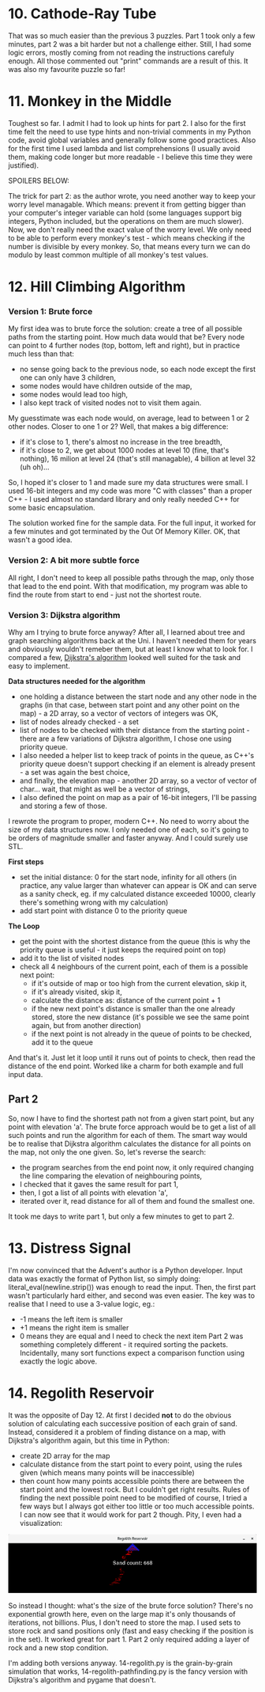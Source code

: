 # 10. Cathode-Ray Tube

That was so much easier than the previous 3 puzzles. Part 1 took only a few minutes, part 2 was a bit harder but not a challenge either. Still, I had
some logic errors, mostly coming from not reading the instructions carefuly enough. All those commented out "print" commands are a result of this.
It was also my favourite puzzle so far!

# 11. Monkey in the Middle

Toughest so far. I admit I had to look up hints for part 2. I also for the first time felt the need to use type hints and non-trivial comments in my Python
code, avoid global variables and generally follow some good practices. Also for the first time I used lambda and list comprehensions (I usually avoid them,
making code longer but more readable - I believe this time they were justified).

SPOILERS BELOW:

The trick for part 2: as the author wrote, you need another way to keep your worry level managable. Which means: prevent it from getting bigger than your
computer's integer variable can hold (some languages support big integers, Python included, but the operations on them are much slower). Now, we don't
really need the exact value of the worry level. We only need to be able to perform every monkey's test - which means checking if the number is divisible
by every monkey. So, that means every turn we can do modulo by least common multiple of all monkey's test values.

# 12. Hill Climbing Algorithm

### Version 1: Brute force

My first idea was to brute force the solution: create a tree of all possible paths from the starting point. How much data would that be?
Every node can point to 4 further nodes (top, bottom, left and right), but in practice much less than that:
- no sense going back to the previous node, so each node except the first one can only have 3 children,
- some nodes would have children outside of the map,
- some nodes would lead too high,
- I also kept track of visited nodes not to visit them again.

My guesstimate was each node would, on average, lead to between 1 or 2 other nodes. Closer to one 1 or 2? Well, that makes a big difference:
- if it's close to 1, there's almost no increase in the tree breadth,
- if it's close to 2, we get about 1000 nodes at level 10 (fine, that's nothing), 16 milion at level 24 (that's still managable), 4 billion at level 32 (uh oh)...

So, I hoped it's closer to 1 and made sure my data structures were small. I used 16-bit integers and my code was more "C with classes" than a proper C++ - I used almost no standard library and only really needed C++ for some basic encapsulation.

The solution worked fine for the sample data. For the full input, it worked for a few minutes and got terminated by the Out Of Memory Killer. OK, that wasn't a good idea.


### Version 2: A bit more subtle force

All right, I don't need to keep all possible paths through the map, only those that lead to the end point. With that modification, my program was able to find the route from start to end - just not the shortest route.


### Version 3: Dijkstra algorithm

Why am I trying to brute force anyway? After all, I learned about tree and graph searching algorithms back at the Uni. I haven't needed them for years and obviously wouldn't remeber them, but at least I know what to look for. I compared a few, [Dijkstra's algorithm](https://en.wikipedia.org/wiki/Dijkstra%27s_algorithm) looked well suited for the task and easy to implement.


**Data structures needed for the algorithm**

- one holding a distance between the start node and any other node in the graphs (in that case, between start point and any other point on the map) - a 2D array, so a vector of vectors of integers was OK,
- list of nodes already checked - a set 
- list of nodes to be checked with their distance from the starting point - there are a few variations of Dijkstra algorithm, I chose one using priority queue.
- I also needed a helper list to keep track of points in the queue, as C++'s priority queue doesn't support checking if an element is already present - a set was again the best choice,
- and finally, the elevation map - another 2D array, so a vector of vector of char... wait, that might as well be a vector of strings,
- I also defined the point on map as a pair of 16-bit integers, I'll be passing and storing a few of those.

I rewrote the program to proper, modern C++. No need to worry about the size of my data structures now. I only needed one of each, so it's going to be orders of magnitude smaller and faster anyway. And I could surely use STL.

**First steps**

- set the initial distance: 0 for the start node, infinity for all others (in practice, any value larger than whatever can appear is OK and can serve as a sanity check, eg. if my calculated distance exceeded 10000, clearly there's something wrong with my calculation)
- add start point with distance 0 to the priority queue

**The Loop**
- get the point with the shortest distance from the queue (this is why the priority queue is useful - it just keeps the required point on top)
- add it to the list of visited nodes
- check all 4 neighbours of the current point, each of them is a possible next point:
     * if it's outside of map or too high from the current elevation, skip it,
     * if it's already visited, skip it,
     * calculate the distance as: distance of the current point + 1
     * if the new next point's distance is smaller than the one already stored, store the new distance (it's possible we see the same point again, but from another direction)
     * if the next point is not already in the queue of points to be checked, add it to the queue

And that's it. Just let it loop until it runs out of points to check, then read the distance of the end point. Worked like a charm for both example and full input data.

## Part 2

So, now I have to find the shortest path not from a given start point, but any point with elevation 'a'. The brute force approach would be to get a list of all such points and run the algorithm for each of them. The smart way would be to realise that Dijkstra algorithm calculates the distance for all points on the map, not only the one given. So, let's reverse the search:
- the program searches from the end point now, it only required changing the line comparing the elevation of neighbouring points,
- I checked that it gaves the same result for part 1,
- then, I got a list of all points with elevation 'a',
- iterated over it, read distance for all of them and found the smallest one.

It took me days to write part 1, but only a few minutes to get to part 2.


# 13. Distress Signal

I'm now convinced that the Advent's author is a Python developer. Input data was exactly the format of Python list, so simply doing:
literal_eval(newline.strip()) was enough to read the input. Then, the first part wasn't particularly hard either, and second was even easier. The key was to realise that I need to use a 3-value logic, eg.:
* -1 means the left item is smaller
* +1 means the right item is smaller
* 0 means they are equal and I need to check the next item
Part 2 was something completely different - it required sorting the packets. Incidentally, many sort functions expect a comparison function using
exactly the logic above.

# 14. Regolith Reservoir

It was the opposite of Day 12. At first I decided **not** to do the obvious solution of calculating each successive position of each grain of sand. 
Instead, considered it a problem of finding distance on a map, with Dijkstra's algorithm again, but this time in Python:
- create 2D array for the map
- calculate distance from the start point to every point, using the rules given (which means many points will be inaccessible)
- then count how many points accessible points there are between the start point and the lowest rock.
But I couldn't get right results. Rules of finding the next possible point need to be modified of course, I tried a few ways but I always got
either too little or too much accessible points. I can now see that it would work for part 2 though. Pity, I even had a visualization:

![screenshot](https://github.com/igorwaw/advent22/blob/main/img/day14.png)

So instead I thought: what's the size of the brute force solution? There's no exponential growth here, even on the large map 
it's only thousands of iterations, not billions. Plus, I don't need to store the map. I used sets to store rock and sand positions only
(fast and easy checking if the position is in the set). It worked great for part 1. Part 2 only required adding a layer of rock and a new stop condition.

I'm adding both versions anyway. 14-regolith.py is the grain-by-grain simulation that works, 14-regolith-pathfinding.py is the fancy version with Dijkstra's algorithm and pygame that doesn't.
